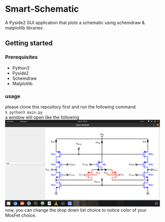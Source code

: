 # Smart-Schematic
A Pyside2 GUI application that plots a schematic using schemdraw & matplotlib libraries.

## Getting started
### Prerequisites
- Python3
- Pyside2
- Schemdraw
- Matplotlib

### usage
please clone this repository first and run the following command   
`$ python3 main.py`  
a window will open like the following ![Function Plotter](image.png)  
now, you can change the drop down list choice to notice color of your MosFet choice.
